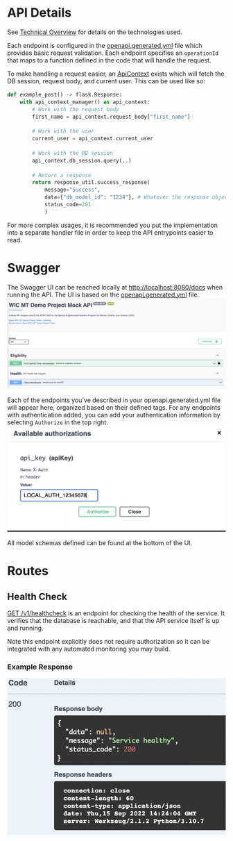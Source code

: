 # API Details

See [Technical Overview](./technical-overview.md) for details on the technologies used.

Each endpoint is configured in the [openapi.generated.yml](/app/openapi.generated.yml) file which provides basic request validation. Each endpoint specifies an `operationId` that maps to a function defined in the code that will handle the request.

To make handling a request easier, an [ApiContext](/app/src/util/api_context.py) exists which will fetch the DB session, request body, and current user. This can be used like so:
```py
def example_post() -> flask.Response:
    with api_context_manager() as api_context:
        # Work with the request body
        first_name = api_context.request_body["first_name"]

        # Work with the user
        current_user = api_context.current_user

        # Work with the DB session
        api_context.db_session.query(..)

        # Return a response
        return response_util.success_response(
            message="Success",
            data={"db_model_id": "1234"}, # Whatever the response object should be
            status_code=201
            )
```
For more complex usages, it is recommended you put the implementation into a separate handler file in order to keep the API entrypoints easier to read.

# Swagger

The Swagger UI  can be reached locally at [http://localhost:8080/docs](http://localhost:8080/docs) when running the API. The UI is based on the [openapi.generated.yml](/app/openapi.generated.yml) file.
![Swagger UI](/docs/app/images/swagger-ui.png)

Each of the endpoints you've described in your openapi.generated.yml file will appear here, organized based on their defined tags. For any endpoints with authentication added, you can add your authentication information by selecting `Authorize` in the top right.
![Swagger Auth](/docs/app/images/swagger-auth.png)

All model schemas defined can be found at the bottom of the UI.

# Routes

## Health Check
[GET /v1/healthcheck](/app/src/route/healthcheck.py) is an endpoint for checking the health of the service. It verifies that the database is reachable, and that the API service itself is up and running.

Note this endpoint explicitly does not require authorization so it can be integrated with any automated monitoring you may build.

### Example Response
![Example Response](/docs/app/images/healthcheck-response.png)
